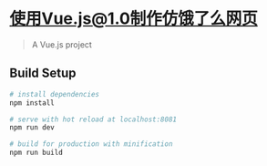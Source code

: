 # 使用Vue.js@1.0制作仿饿了么网页

> A Vue.js project
## Build Setup

``` bash
# install dependencies
npm install

# serve with hot reload at localhost:8081
npm run dev

# build for production with minification
npm run build
